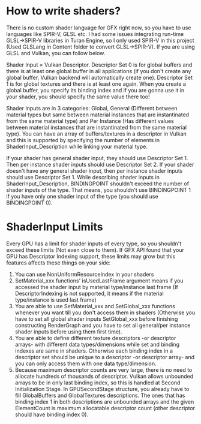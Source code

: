# How to write shaders?
There is no custom shader language for GFX right now, so you have to use languages like SPIR-V, GLSL etc. I had some issues integrating run-time GLSL->SPIR-V libraries in Turan Engine, so I only used SPIR-V in this project (Used GLSLang in Content folder to convert GLSL->SPIR-V). If you are using GLSL and Vulkan, you can follow below.

Shader Input = Vulkan Descriptor. Descriptor Set 0 is for global buffers and there is at least one global buffer in all applications (if you don't create any global buffer, Vulkan backend will automatically create one). Descriptor Set 1 is for global textures and there is at least one again. When you create a global buffer, you specify its binding index and if you are gonna use it in your shader, you should specify the same value there too!

Shader Inputs are in 3 categories: Global, General (Different between material types but same between material instances that are instantinated from the same material type) and Per Instance (Has different values between material instances that are instantinated from the same material type). You can have an array of buffers/textures in a descriptor in Vulkan and this is supported by specifying the number of elements in ShaderInput_Description while linking your material type.

If your shader has general shader input, they should use Descriptor Set 1. Then per instance shader inputs should use Descriptor Set 2. If your shader doesn't have any general shader input, then per instance shader inputs should use Descriptor Set 1. While describing shader inputs in ShaderInput_Description, BINDINGPOINT shouldn't exceed the number of shader inputs of the type. That means, you shouldn't use BINDINGPOINT 1 if you have only one shader input of the type (you should use BINDINGPOINT 0).

# ShaderInput Limits
Every GPU has a limit for shader inputs of every type, so you shouldn't exceed these limits (Not even close to them). If GFX API found that your GPU has Descriptor Indexing support, these limits may grow but this features affects these things on your side:
1) You can use NonUniformResourceIndex in your shaders
2) SetMaterial_xxx functions' isUsedLastFrame argument means if you accessed the shader input by material type/instance last frame (If DescriptorIndexing is not supported, it means if the material type/instance is used last frame)
3) You are able to use SetMaterial_xxx and SetGlobal_xxx functions whenever you want till you don't access them in shaders (Otherwise you have to set all global shader inputs SetGlobal_xxx before finishing constructing RenderGraph and you have to set all general/per instance shader inputs before using them first time).
4) You are able to define different texture descriptors -or descriptor arrays- with different data types/dimensions while set and binding indexes are same in shaders. Otherwise each binding index in a descriptor set should be unique to a descriptor -or descriptor array- and you can only access them with one data type/dimension.
5) Because maximum descriptor counts are very large, there is no need to allocate hundreds of thousands of descriptor. Vulkan allows unbounded arrays to be in only last binding index, so this is handled at Second Initialization Stage. In GPUSecondStage structure, you already have to fill GlobalBuffers and GlobalTextures descriptions. The ones that has binding index 1 in both descriptions are unbounded arrays and the given ElementCount is maximum allocatable descriptor count (other descriptor should have binding index 0).